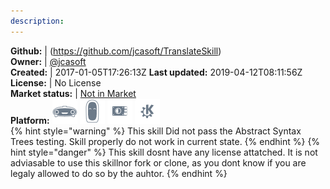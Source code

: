 ```yaml
---
description: 
---
```



**Github:** | (https://github.com/jcasoft/TranslateSkill)  
**Owner:** | [@jcasoft](https://github.com/jcasoft)  
**Created:** | 2017-01-05T17:26:13Z  **Last updated:** 2019-04-12T08:11:56Z  
**License:** | No License  
**Market status:** | [Not in Market](https://market.mycroft.ai/skill/)  
**Platform:**   ![](.gitbook/assets/mark-1-icon.png)  ![](.gitbook/assets/mark-2-icon.png)  ![](.gitbook/assets/picroft-icon.png)  ![](.gitbook/assets/kde.png)   
{% hint style="warning" %}
This skill Did not pass the Abstract Syntax Trees testing. Skill properly do not work in current state.
{% endhint %}
{% hint style="danger" %}
This skill dosnt have any license attatched. It is not adviasable to use this skillnor fork or clone, as you dont know if you are legaly allowed to do so by the auhtor.
{% endhint %}
